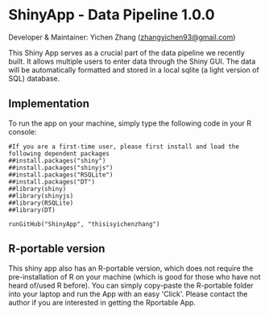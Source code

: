# ShinyApp - Data Pipeline 1.0.0

Developer & Maintainer: Yichen Zhang (zhangyichen93@gmail.com)

This Shiny App serves as a crucial part of the data pipeline we recently built. It allows multiple users to enter data through the Shiny GUI. The data will be automatically formatted and stored in a local sqlite (a light version of SQL) database. 

## Implementation 
To run the app on your machine, simply type the following code in your R console:

```{r}
#If you are a first-time user, please first install and load the following dependent packages 
##install.packages("shiny")
##install.packages("shinyjs")
##install.packages("RSQLite")
##install.packages("DT")
##library(shiny)
##library(shinyjs)
##library(RSQLite)
##library(DT)

runGitHub("ShinyApp", "thisisyichenzhang")
```

## R-portable version 
This shiny app also has an R-portable version, which does not require the pre-installation of R on your machine (which is good for those who have not heard of/used R before). You can simply copy-paste the R-portable folder into your laptop and run the App with an easy 'Click'. Please contact the author if you are interested in getting the Rportable App.
